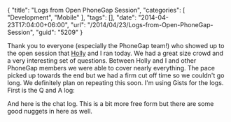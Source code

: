{
	"title": "Logs from Open PhoneGap Session",
	"categories": [
		"Development",
		"Mobile"
	],
	"tags": [],
	"date": "2014-04-23T17:04:00+06:00",
	"url": "/2014/04/23/Logs-from-Open-PhoneGap-Session",
	"guid": "5209"
}

<p>
Thank you to everyone (especially the PhoneGap team!) who showed up to the open session that <a href="http://devgirl.org/">Holly</a> and I ran today. We had a great size crowd and a very interesting set of questions. Between Holly and I and other PhoneGap members we were able to cover nearly everything. The pace picked up towards the end but we had a firm cut off time so we couldn't go long. We definitely plan on repeating this soon. I'm using Gists for the logs. First is the Q and A log:
</p>
<!--more-->
<script src="https://gist.github.com/cfjedimaster/11231889.js"></script>

<p>
And here is the chat log. This is a bit more free form but there are some good nuggets in here as well.
</p>

<script src="https://gist.github.com/cfjedimaster/11231932.js"></script>